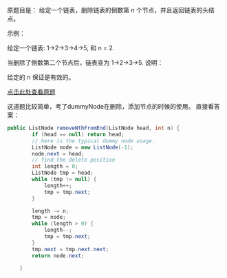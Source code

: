 原题目是：
给定一个链表，删除链表的倒数第 n 个节点，并且返回链表的头结点。

示例：

给定一个链表: 1->2->3->4->5, 和 n = 2.

当删除了倒数第二个节点后，链表变为 1->2->3->5.
说明：

给定的 n 保证是有效的。

[点击此处查看原题](https://leetcode-cn.com/problems/remove-nth-node-from-end-of-list/)

这道题比较简单，考了dummyNode在删除，添加节点的时候的使用。
直接看答案：
```java
public ListNode removeNthFromEnd(ListNode head, int n) {
        if (head == null) return head;
        // here is the typical dummy node usage.
        ListNode node = new ListNode(-1);
        node.next = head;
        // find the delete position
        int length = 0;
        ListNode tmp = head;
        while (tmp != null) {
            length++;
            tmp = tmp.next;
        }

        length -= n;
        tmp = node;
        while (length > 0) {
            length--;
            tmp = tmp.next;
        }
        tmp.next = tmp.next.next;
        return node.next;

    }
```

